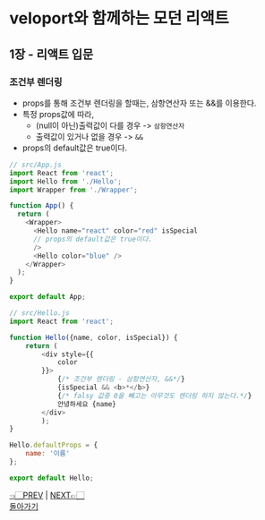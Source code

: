 # veloport와 함께하는 모던 리액트
## 1장 - 리액트 입문
### 조건부 렌더링
- props를 통해 조건부 렌더링을 할때는, 삼항연산자 또는 &&를 이용한다.
- 특정 props값에 따라, 
    - (null이 아닌)출력값이 다를 경우 -> `삼항연산자`
    - 출력값이 있거나 없을 경우 -> `&&`
- props의 default값은 true이다.

```javascript
// src/App.js
import React from 'react';
import Hello from './Hello';
import Wrapper from './Wrapper';

function App() {
  return (
    <Wrapper>
      <Hello name="react" color="red" isSpecial
      // props의 default값은 true이다.
      />
      <Hello color="blue" />
    </Wrapper>
  );
}

export default App;
```

```javascript
// src/Hello.js
import React from 'react';

function Hello({name, color, isSpecial}) {
    return (
        <div style={{
            color
        }}>
            {/* 조건부 렌더링 - 삼항연산자, &&*/}
            {isSpecial && <b>*</b>}
            {/* falsy 값중 0을 빼고는 아무것도 렌더링 하지 않는다.*/}
            안녕하세요 {name}
        </div>
        );
}

Hello.defaultProps = {
    name: '이름'
};

export default Hello;
```
[👈🏻PREV](https://github.com/ss-won/veloport-react/blob/master/Ch1/md/3.md) |
[NEXT👉🏻](https://github.com/ss-won/veloport-react/blob/master/Ch1/md/4.md) <br>
[돌아가기](https://github.com/ss-won/veloport-react)